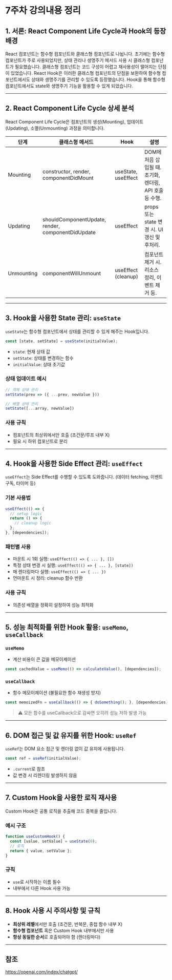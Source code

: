 # 7주차 강의내용 정리

## 1. 서론: React Component Life Cycle과 Hook의 등장 배경

React 컴포넌트는 함수형 컴포넌트와 클래스형 컴포넌트로 나뉩니다. 초기에는 함수형 컴포넌트가 주로 사용되었지만, 상태 관리나 생명주기 메서드 사용 시 클래스형 컴포넌트가 필요했습니다. 클래스형 컴포넌트는 코드 구성이 어렵고 재사용성이 떨어지는 단점이 있었습니다. React Hook은 이러한 클래스형 컴포넌트의 단점을 보완하여 함수형 컴포넌트에서도 상태와 생명주기를 관리할 수 있도록 등장했습니다. Hook을 통해 함수형 컴포넌트에서도 state와 생명주기 기능을 활용할 수 있게 되었습니다.

---

## 2. React Component Life Cycle 상세 분석

React Component Life Cycle은 컴포넌트의 생성(Mounting), 업데이트(Updating), 소멸(Unmounting) 과정을 의미합니다.

| 단계         | 클래스형 메서드                                    | Hook                  | 설명                                                                 |
|--------------|----------------------------------------------------|-----------------------|----------------------------------------------------------------------|
| Mounting     | constructor, render, componentDidMount            | useState, useEffect   | DOM에 처음 삽입될 때. 초기화, 렌더링, API 호출 등 수행.            |
| Updating     | shouldComponentUpdate, render, componentDidUpdate | useEffect             | props 또는 state 변경 시. UI 갱신 및 후처리.                        |
| Unmounting   | componentWillUnmount                              | useEffect (cleanup)   | 컴포넌트 제거 시. 리소스 정리, 이벤트 제거 등.                     |

---

## 3. Hook을 사용한 State 관리: `useState`

`useState`는 함수형 컴포넌트에서 상태를 관리할 수 있게 해주는 Hook입니다.

```js
const [state, setState] = useState(initialValue);
```

- `state`: 현재 상태 값
- `setState`: 상태를 변경하는 함수
- `initialValue`: 상태 초기값

### 상태 업데이트 예시

```js
// 객체 상태 관리
setState(prev => ({ ...prev, newValue }))

// 배열 상태 관리
setState([...array, newValue])
```

### 사용 규칙
- 컴포넌트의 최상위에서만 호출 (조건문/루프 내부 X)
- 필요 시 하위 컴포넌트로 분리

---

## 4. Hook을 사용한 Side Effect 관리: `useEffect`

`useEffect`는 Side Effect를 수행할 수 있도록 도와줍니다. (데이터 fetching, 이벤트 구독, 타이머 등)

### 기본 사용법
```js
useEffect(() => {
  // setup logic
  return () => {
    // cleanup logic
  };
}, [dependencies]);
```

### 패턴별 사용
- 마운트 시 1회 실행: `useEffect(() => { ... }, [])`
- 특정 상태 변경 시 실행: `useEffect(() => { ... }, [state])`
- 매 렌더링마다 실행: `useEffect(() => { ... })`
- 언마운트 시 정리: cleanup 함수 반환

### 사용 규칙
- 의존성 배열을 정확히 설정하여 성능 최적화

---

## 5. 성능 최적화를 위한 Hook 활용: `useMemo`, `useCallback`

### `useMemo`
- 계산 비용이 큰 값을 메모이제이션

```js
const cachedValue = useMemo(() => calculateValue(), [dependencies]);
```

### `useCallback`
- 함수 메모이제이션 (불필요한 함수 재생성 방지)

```js
const memoizedFn = useCallback(() => { doSomething(); }, [dependencies]);
```

> ⚠️ 모든 함수를 useCallback으로 감싸면 오히려 성능 저하 발생 가능

---

## 6. DOM 접근 및 값 유지를 위한 Hook: `useRef`

`useRef`는 DOM 요소 접근 및 렌더링 없이 값 유지에 사용됩니다.

```js
const ref = useRef(initialValue);
```

- `.current`로 참조
- 값 변경 시 리렌더링 발생하지 않음

---

## 7. Custom Hook을 사용한 로직 재사용

Custom Hook은 공통 로직을 추출해 코드 중복을 줄입니다.

### 예시 구조
```js
function useCustomHook() {
  const [value, setValue] = useState(0);
  // 로직
  return { value, setValue };
}
```

### 규칙
- `use`로 시작하는 이름 필수
- 내부에서 다른 Hook 사용 가능

---

## 8. Hook 사용 시 주의사항 및 규칙

- **최상위 레벨**에서만 호출 (조건문, 반복문, 중첩 함수 내부 X)
- **함수형 컴포넌트** 혹은 Custom Hook 내부에서만 사용
- **항상 동일한 순서**로 호출되어야 함 (렌더링마다)

---

## 참조
<https://openai.com/index/chatgpt/>
